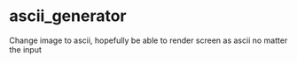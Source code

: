 # ascii_generator
Change image to ascii, hopefully be able to render screen as ascii no matter the input
